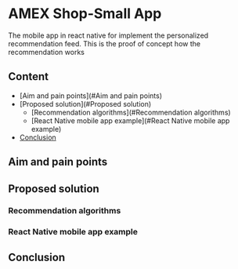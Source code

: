 # AMEX Shop-Small App
The mobile app in react native for implement the personalized recommendation feed. 
This is the proof of concept how the recommendation works

## Content
* [Aim and pain points](#Aim and pain points)
* [Proposed solution](#Proposed solution)
    * [Recommendation algorithms](#Recommendation algorithms)
    * [React Native mobile app example](#React Native mobile app example)
* [Conclusion](#Conclusion)

## Aim and pain points

## Proposed solution

### Recommendation algorithms

### React Native mobile app example

## Conclusion